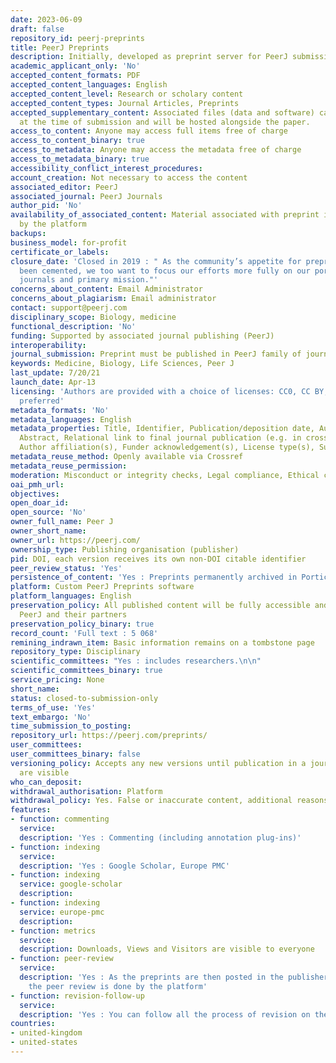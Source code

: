 ```yaml
---
date: 2023-06-09
draft: false
repository_id: peerj-preprints
title: PeerJ Preprints
description: Initially, developed as preprint server for PeerJ submissions
academic_applicant_only: 'No'
accepted_content_formats: PDF
accepted_content_languages: English
accepted_content_level: Research or scholary content
accepted_content_types: Journal Articles, Preprints
accepted_supplementary_content: Associated files (data and software) can be uploaded
  at the time of submission and will be hosted alongside the paper.
access_to_content: Anyone may access full items free of charge
access_to_content_binary: true
access_to_metadata: Anyone may access the metadata free of charge
access_to_metadata_binary: true
accessibility_conflict_interest_procedures:
account_creation: Not necessary to access the content
associated_editor: PeerJ
associated_journal: PeerJ Journals
author_pid: 'No'
availability_of_associated_content: Material associated with preprint is hosted also
  by the platform
backups:
business_model: for-profit
certificate_or_labels:
closure_date: 'Closed in 2019 : " As the community’s appetite for preprints has now
  been cemented, we too want to focus our efforts more fully on our portfolio of peer-reviewed
  journals and primary mission."'
concerns_about_content: Email Administrator
concerns_about_plagiarism: Email administrator
contact: support@peerj.com
disciplinary_scope: Biology, medicine
functional_description: 'No'
funding: Supported by associated journal publishing (PeerJ)
interoperability:
journal_submission: Preprint must be published in PeerJ family of journals
keywords: Medicine, Biology, Life Sciences, Peer J
last_update: 7/20/21
launch_date: Apr-13
licensing: 'Authors are provided with a choice of licenses: CC0, CC BY, with CC BY
  preferred'
metadata_formats: 'No'
metadata_languages: English
metadata_properties: Title, Identifier, Publication/deposition date, Author name(s),
  Abstract, Relational link to final journal publication (e.g. in crossref metadata),
  Author affiliation(s), Funder acknowledgement(s), License type(s), Subject category
metadata_reuse_method: Openly available via Crossref
metadata_reuse_permission:
moderation: Misconduct or integrity checks, Legal compliance, Ethical compliance
oai_pmh_url:
objectives:
open_doar_id:
open_source: 'No'
owner_full_name: Peer J
owner_short_name:
owner_url: https://peerj.com/
ownership_type: Publishing organisation (publisher)
pid: DOI, each version receives its own non-DOI citable identifier
peer_review_status: 'Yes'
persistence_of_content: 'Yes : Preprints permanently archived in Portico'
platform: Custom PeerJ Preprints software
platform_languages: English
preservation_policy: All published content will be fully accessible and archived by
  PeerJ and their partners
preservation_policy_binary: true
record_count: 'Full text : 5 068'
remining_indrawn_item: Basic information remains on a tombstone page
repository_type: Disciplinary
scientific_committees: "Yes : includes researchers.\n\n"
scientific_committees_binary: true
service_pricing: None
short_name:
status: closed-to-submission-only
terms_of_use: 'Yes'
text_embargo: 'No'
time_submission_to_posting:
repository_url: https://peerj.com/preprints/
user_committees:
user_committees_binary: false
versioning_policy: Accepts any new versions until publication in a journal. All version
  are visible
who_can_deposit:
withdrawal_authorisation: Platform
withdrawal_policy: Yes. False or inaccurate content, additional reasons not stated
features:
- function: commenting
  service:
  description: 'Yes : Commenting (including annotation plug-ins)'
- function: indexing
  service:
  description: 'Yes : Google Scholar, Europe PMC'
- function: indexing
  service: google-scholar
  description:
- function: indexing
  service: europe-pmc
  description:
- function: metrics
  service:
  description: Downloads, Views and Visitors are visible to everyone
- function: peer-review
  service:
  description: 'Yes : As the preprints are then posted in the publisher''s journals,
    the peer review is done by the platform'
- function: revision-follow-up
  service:
  description: 'Yes : You can follow all the process of revision on the platform'
countries:
- united-kingdom
- united-states
---
```



